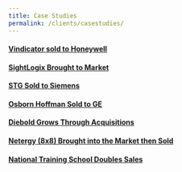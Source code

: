 ```yaml
---
title: Case Studies
permalink: /clients/casestudies/
---
```


<tr> 
    <td width="80%"> 
        <h4><a href="{{site.baseurl}}/casestudies2008/Vindicator.pdf" target="_blank" >Vindicator sold to Honeywell</a></h4>
    </td>
</tr>
<tr> 
    <td width="80%"> 
        <h4 class="majorHeading"><a href="{{site.baseurl}}/casestudies2008/SightLogix.pdf" target="_blank" >SightLogix Brought to Market</a></h4>
    </td>
</tr>
<tr> 
    <td width="80%"> 
        <h4 class="majorHeading"><a href="{{site.baseurl}}/casestudies2008/Siemens.pdf" target="_blank" >STG Sold to Siemens</a></h4>
    </td>
</tr>
<tr> 
    <td width="80%"> 
        <h4 class="majorHeading"><a href="{{site.baseurl}}/casestudies2008/OH.pdf" target="_blank" >Osborn Hoffman Sold to GE</a></h4>
    </td>
</tr>
<tr> 
    <td width="80%"> 
        <h4 class="majorHeading"><a href="{{site.baseurl}}/casestudies2008/Diebold.pdf" target="_blank" >Diebold Grows Through Acquisitions</a></h4>
    </td>
</tr>
<tr> 
    <td width="80%"> 
        <h4 class="majorHeading"><a href="{{site.baseurl}}/casestudies2008/8x8.pdf" target="_blank" >Netergy (8x8) Brought into the Market then Sold</a></h4>
    </td>
</tr>
<tr> 
    <td width="80%"> 
        <h4 class="majorHeading"><a href="{{site.baseurl}}/casestudies2008/NTS.pdf" target="_blank" >National Training School Doubles Sales</a></h4>
    </td>
</tr>